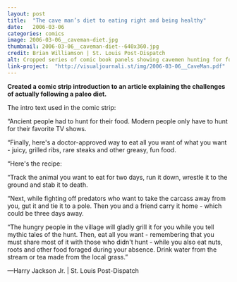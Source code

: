 ```yaml
---
layout: post
title:  "The cave man’s diet to eating right and being healthy"
date:   2006-03-06
categories: comics
image: 2006-03-06__caveman-diet.jpg
thumbnail: 2006-03-06__caveman-diet--640x360.jpg
credit: Brian Williamson | St. Louis Post-Dispatch
alt: Cropped series of comic book panels showing cavemen hunting for food.
link-project:  "http://visualjournali.st/img/2006-03-06__CaveMan.pdf"
---
```


**Created a comic strip introduction to an article explaining the challenges of actually following a paleo diet.**

The intro text used in the comic strip:

“Ancient people had to hunt for their food. Modern people only have to hunt for their favorite TV shows.

“Finally, here's a doctor-approved way to eat all you want of what you want - juicy, grilled ribs, rare steaks and other greasy, fun food.

“Here's the recipe:

“Track the animal you want to eat for two days, run it down, wrestle it to the ground and stab it to death.

“Next, while fighting off predators who want to take the carcass away from you, gut it and tie it to a pole. Then you and a friend carry it home - which could be three days away.

“The hungry people in the village will gladly grill it for you while you tell mythic tales of the hunt. Then, eat all you want - remembering that you must share most of it with those who didn't hunt - while you also eat nuts, roots and other food foraged during your absence. Drink water from the stream or tea made from the local grass.”

—Harry Jackson Jr. | St. Louis Post-Dispatch